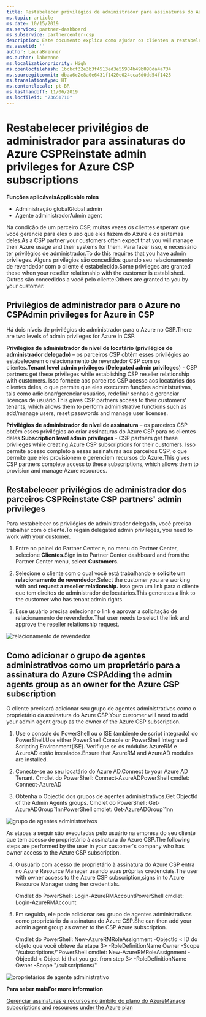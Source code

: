 ```yaml
---
title: Restabelecer privilégios de administrador para assinaturas do Azure CSP | Partner Center
ms.topic: article
ms.date: 10/15/2019
ms.service: partner-dashboard
ms.subservice: partnercenter-csp
description: Este documento explica como ajudar os clientes a restabelecer os privilégios de administrador do parceiro
ms.assetid: ''
author: LauraBrenner
ms.author: labrenne
ms.localizationpriority: High
ms.openlocfilehash: 1bcbcf32e3b3f4513ed3e55984b49b090da4a734
ms.sourcegitcommit: dbaa6c2e8a0e6431f1420e024cca6d0dd54f1425
ms.translationtype: HT
ms.contentlocale: pt-BR
ms.lasthandoff: 11/06/2019
ms.locfileid: "73651710"
---
```

# <a name="reinstate-admin-privileges-for-azure-csp-subscriptions"></a><span data-ttu-id="bd03a-103">Restabelecer privilégios de administrador para assinaturas do Azure CSP</span><span class="sxs-lookup"><span data-stu-id="bd03a-103">Reinstate admin privileges for Azure CSP subscriptions</span></span>  

<span data-ttu-id="bd03a-104">**Funções aplicáveis**</span><span class="sxs-lookup"><span data-stu-id="bd03a-104">**Applicable roles**</span></span>

- <span data-ttu-id="bd03a-105">Administração global</span><span class="sxs-lookup"><span data-stu-id="bd03a-105">Global admin</span></span>
- <span data-ttu-id="bd03a-106">Agente administrador</span><span class="sxs-lookup"><span data-stu-id="bd03a-106">Admin agent</span></span>

<span data-ttu-id="bd03a-107">Na condição de um parceiro CSP, muitas vezes os clientes esperam que você gerencie para eles o uso que eles fazem do Azure e os sistemas deles.</span><span class="sxs-lookup"><span data-stu-id="bd03a-107">As a CSP partner your customers often expect that you will manage their Azure usage and their systems for them.</span></span> <span data-ttu-id="bd03a-108">Para fazer isso, é necessário ter privilégios de administrador.</span><span class="sxs-lookup"><span data-stu-id="bd03a-108">To do this requires that you have admin privileges.</span></span> <span data-ttu-id="bd03a-109">Alguns privilégios são concedidos quando seu relacionamento de revendedor com o cliente é estabelecido.</span><span class="sxs-lookup"><span data-stu-id="bd03a-109">Some privileges are granted these when your reseller relationship with the customer is established.</span></span> <span data-ttu-id="bd03a-110">Outros são concedidos a você pelo cliente.</span><span class="sxs-lookup"><span data-stu-id="bd03a-110">Others are granted to you by your customer.</span></span>

## <a name="admin-privileges-for-azure-in-csp"></a><span data-ttu-id="bd03a-111">Privilégios de administrador para o Azure no CSP</span><span class="sxs-lookup"><span data-stu-id="bd03a-111">Admin privileges for Azure in CSP</span></span> 

<span data-ttu-id="bd03a-112">Há dois níveis de privilégios de administrador para o Azure no CSP.</span><span class="sxs-lookup"><span data-stu-id="bd03a-112">There are two levels of admin privileges for Azure in CSP.</span></span> 

<span data-ttu-id="bd03a-113">**Privilégios de administrador de nível de locatário** (**privilégios de administrador delegado**) – os parceiros CSP obtêm esses privilégios ao estabelecerem o relacionamento de revendedor CSP com os clientes.</span><span class="sxs-lookup"><span data-stu-id="bd03a-113">**Tenant level admin privileges** (**Delegated admin privileges**) -  CSP partners get these privileges while establishing CSP reseller relationship with customers.</span></span> <span data-ttu-id="bd03a-114">Isso fornece aos parceiros CSP acesso aos locatários dos clientes deles, o que permite que eles executem funções administrativas, tais como adicionar/gerenciar usuários, redefinir senhas e gerenciar licenças de usuário.</span><span class="sxs-lookup"><span data-stu-id="bd03a-114">This gives CSP partners access to their customers' tenants, which allows them to perform administrative functions such as add/manage users, reset passwords and manage user licenses.</span></span> 

<span data-ttu-id="bd03a-115">**Privilégios de administrador de nível de assinatura** – os parceiros CSP obtêm esses privilégios ao criar assinaturas do Azure CSP para os clientes deles.</span><span class="sxs-lookup"><span data-stu-id="bd03a-115">**Subscription level admin privileges** - CSP partners get these privileges while creating Azure CSP subscriptions for their customers.</span></span> <span data-ttu-id="bd03a-116">Isso permite acesso completo a essas assinaturas aos parceiros CSP, o que permite que eles provisionem e gerenciem recursos do Azure.</span><span class="sxs-lookup"><span data-stu-id="bd03a-116">This gives CSP partners complete access to these subscriptions, which allows them to provision and manage Azure resources.</span></span> 


## <a name="reinstate-csp-partners-admin-privileges"></a><span data-ttu-id="bd03a-117">Restabelecer privilégios de administrador dos parceiros CSP</span><span class="sxs-lookup"><span data-stu-id="bd03a-117">Reinstate CSP partners' admin privileges</span></span>

<span data-ttu-id="bd03a-118">Para restabelecer os privilégios de administrador delegado, você precisa trabalhar com o cliente.</span><span class="sxs-lookup"><span data-stu-id="bd03a-118">To regain delegated admin privileges, you need to work with your customer.</span></span>
 
 1. <span data-ttu-id="bd03a-119">Entre no painel do Partner Center e, no menu do Partner Center, selecione **Clientes**.</span><span class="sxs-lookup"><span data-stu-id="bd03a-119">Sign in to Partner Center dashboard and from the Partner Center menu, select **Customers**.</span></span>

 2. <span data-ttu-id="bd03a-120">Selecione o cliente com o qual você está trabalhando e **solicite um relacionamento de revendedor.**</span><span class="sxs-lookup"><span data-stu-id="bd03a-120">Select the customer you are working with and **request a reseller relationship.**</span></span> <span data-ttu-id="bd03a-121">Isso gera um link para o cliente que tem direitos de administrador de locatários.</span><span class="sxs-lookup"><span data-stu-id="bd03a-121">This generates a link to the customer who has tenant admin rights.</span></span>

 3. <span data-ttu-id="bd03a-122">Esse usuário precisa selecionar o link e aprovar a solicitação de relacionamento de revendedor.</span><span class="sxs-lookup"><span data-stu-id="bd03a-122">That user needs to select the link and approve the reseller relationship request.</span></span>
 
![relacionamento de revendedor](images/azure/revoke4.png)

## <a name="adding-the-admin-agents-group-as-an-owner-for-the-azure-csp-subscription"></a><span data-ttu-id="bd03a-124">Como adicionar o grupo de agentes administrativos como um proprietário para a assinatura do Azure CSP</span><span class="sxs-lookup"><span data-stu-id="bd03a-124">Adding the admin agents group as an owner for the Azure CSP subscription</span></span>

 <span data-ttu-id="bd03a-125">O cliente precisará adicionar seu grupo de agentes administrativos como o proprietário da assinatura do Azure CSP.</span><span class="sxs-lookup"><span data-stu-id="bd03a-125">Your customer will need to add your admin agent group as the owner of the Azure CSP subscription.</span></span>

1. <span data-ttu-id="bd03a-126">Use o console do PowerShell ou o ISE (ambiente de script integrado) do PowerShell.</span><span class="sxs-lookup"><span data-stu-id="bd03a-126">Use either PowerShell Console or PowerShell Integrated Scripting Environment(ISE).</span></span> <span data-ttu-id="bd03a-127">Verifique se os módulos AzureRM e AzureAD estão instalados.</span><span class="sxs-lookup"><span data-stu-id="bd03a-127">Ensure that AzureRM and AzureAD modules are installed.</span></span> 

2.  <span data-ttu-id="bd03a-128">Conecte-se ao seu locatário do Azure AD.</span><span class="sxs-lookup"><span data-stu-id="bd03a-128">Connect to your Azure AD Tenant.</span></span>
<span data-ttu-id="bd03a-129">Cmdlet do PowerShell: Connect-AzureAD</span><span class="sxs-lookup"><span data-stu-id="bd03a-129">PowerShell cmdlet: Connect-AzureAD</span></span>

3.  <span data-ttu-id="bd03a-130">Obtenha o ObjectId dos grupos de agentes administrativos.</span><span class="sxs-lookup"><span data-stu-id="bd03a-130">Get ObjectId of the Admin Agents groups.</span></span>
<span data-ttu-id="bd03a-131">Cmdlet do PowerShell: Get-AzureADGroup\`1nn</span><span class="sxs-lookup"><span data-stu-id="bd03a-131">PowerShell cmdlet: Get-AzureADGroup\`1nn</span></span>

![grupo de agentes administrativos](images/azure/revoke5.png)

<span data-ttu-id="bd03a-133">As etapas a seguir são executadas pelo usuário na empresa do seu cliente que tem acesso de proprietário à assinatura do Azure CSP.</span><span class="sxs-lookup"><span data-stu-id="bd03a-133">The following steps are performed by the user in your customer's company who has owner access to the Azure CSP subscription.</span></span>

4. <span data-ttu-id="bd03a-134">O usuário com acesso de proprietário à assinatura do Azure CSP entra no Azure Resource Manager usando suas próprias credenciais.</span><span class="sxs-lookup"><span data-stu-id="bd03a-134">The user with owner access to the Azure CSP subscription,signs in to Azure Resource Manager using her credentials.</span></span>

    <span data-ttu-id="bd03a-135">Cmdlet do PowerShell: Login-AzureRMAccount</span><span class="sxs-lookup"><span data-stu-id="bd03a-135">PowerShell cmdlet: Login-AzureRMAccount</span></span>

5.  <span data-ttu-id="bd03a-136">Em seguida, ele pode adicionar seu grupo de agentes administrativos como proprietário da assinatura do Azure CSP.</span><span class="sxs-lookup"><span data-stu-id="bd03a-136">She can then add your admin agent group as owner to the CSP Azure subscription.</span></span>

    <span data-ttu-id="bd03a-137">Cmdlet do PowerShell: New-AzureRMRoleAssignment -ObjectId < ID do objeto que você obteve da etapa 3> -RoleDefinitionName Owner -Scope "/subscriptions/<SubscriptionId of CSP subscription>"</span><span class="sxs-lookup"><span data-stu-id="bd03a-137">PowerShell cmdlet: New-AzureRMRoleAssignment -ObjectId < Object Id that you got from step 3> -RoleDefinitionName Owner -Scope "/subscriptions/<SubscriptionId of CSP subscription>"</span></span>

![proprietários de agente administrativo](images/azure/revoke6.png)    

<span data-ttu-id="bd03a-139">**Para saber mais**</span><span class="sxs-lookup"><span data-stu-id="bd03a-139">**For more information**</span></span>

[<span data-ttu-id="bd03a-140">Gerenciar assinaturas e recursos no âmbito do plano do Azure</span><span class="sxs-lookup"><span data-stu-id="bd03a-140">Manage subscriptions and resources under the Azure plan</span></span>](azure-plan-manage.md)
